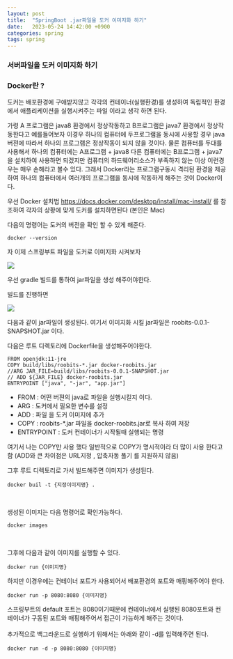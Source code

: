 ```yaml
---
layout: post
title:  "SpringBoot .jar파일을 도커 이미지화 하기"
date:   2023-05-24 14:42:00 +0900
categories: spring
tags: spring
---
```


### 서버파일을 도커 이미지화 하기

### Docker란 ?

도커는 배포환경에 구애받지않고 각각의 컨테이너(실행환경)를 생성하여 독립적인 환경에서 애플리케이션을 실행시켜주는 파일 이라고 생각 하면 된다.

가령 A 프로그램은 java8 환경에서 정상작동하고 B프로그램은 java7 환경에서 정상작동한다고 예를들어보자 이경우 하나의 컴퓨터에 두프로그램을 동시에 사용할 경우 java버젼에 따라서 하나의 프로그램은 정상작동이 되지 않을 것이다.
물론 컴퓨터를 두대를 사용해서 하나의 컴퓨터에는 A프로그램 + java8 다른 컴퓨터에는 B프로그램 + java7을 설치하여 사용하면 되겠지만 컴퓨터의 하드웨어리소스가 부족하지 않는 이상 이런경우는 매우 손해라고 볼수 있다.
그래서 Docker라는 프로그램구동시 격리된 환경을 제공하여 하나의 컴퓨터에서 여러개의 프로그램을 동시에 작동하게 해주는 것이 Docker이다. 

우선 Docker 설치법
https://docs.docker.com/desktop/install/mac-install/ 를 참조하여 각자의 상황에 맞게 도커를 설치하면된다 (본인은 Mac)
<br>

다음의 명령어는 도커의 버전을 확인 할 수 있게 해준다.

```
docker --version 
```

자 이제 스프링부트 파일을 도커로 이미지화 시켜보자

![](https://velog.velcdn.com/images/gusk115/post/e46ea31b-6a11-4380-affb-7bf80c83636d/image.png)

우선 gradle 빌드를 통하여 jar파일을 생성 해주어야한다. 
 
빌드를 진행하면 

![](https://velog.velcdn.com/images/gusk115/post/613c6c1b-b3d8-44ec-9129-4466a89dc1da/image.png)

다음과 같이 jar파일이 생성된다. 
여기서 이미지화 시킬 jar파일은 roobits-0.0.1-SNAPSHOT.jar 이다.
<br>


다음은 루트 디렉토리에 Dockerfile을 생성해주어야한다.

```
FROM openjdk:11-jre
COPY build/libs/roobits-*.jar docker-roobits.jar
//ARG JAR_FILE=build/libs/roobits-0.0.1-SNAPSHOT.jar
// ADD ${JAR_FILE} docker-roobits.jar
ENTRYPOINT ["java", "-jar", "app.jar"]
```

* FROM : 어떤 버젼의 java로 파일을 실행시킬지 이다.
* ARG : 도커에서 필요한 변수를 설정
* ADD : 파일 을 도커 이미지에 추가 
* COPY : roobits-*.jar 파일을 docker-roobits.jar로 복사 하여 저장
* ENTRYPOINT : 도커 컨테이너가 시작될때 실행되는 명령

여기서 나는 COPY만 사용 했다 일반적으로 COPY가 명시적이라 더 많이 사용 한다고 함 (ADD와 큰 차이점은 URL지정 , 압축자동 풀기 를 지원하지 않음)

그후 루트 디렉토리로 가서 빌드해주면 이미지가 생성된다.
```
docker buil -t {지정이미지명} .
```
<br>

생성된 이미지는 다음 명령어로 확인가능하다.

```
docker images
```

<br>

그후에 다음과 같이 이미지를 실행할 수 있다.
```
docker run {이미지명} 
```
하지만 이경우에는 컨테이너 포트가 사용되어서 배포환경의 포트와 매핑해주어야 한다.

```
docker run -p 8080:8080 {이미지명}
```
스프링부트의 default 포트는 8080이기때문에 컨테이너에서 실행된 8080포트와 컨테이너가 구동된 포트와 매핑해주어서 접근이 가능하게 해주는 것이다.
<br>
<br>
추가적으로 백그라운드로 실행하기 위해서는 아래와 같이 -d를 입력해주면 된다.
```
docker run -d -p 8080:8080 {이미지명}
```
